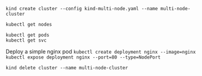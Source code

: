 `kind create cluster --config kind-multi-node.yaml --name multi-node-cluster`

`kubectl get nodes`

```
kubectl get pods
kubectl get svc
```

Deploy a simple nginx pod
`kubectl create deployment nginx --image=nginx`
`kubectl expose deployment nginx --port=80 --type=NodePort`

`kind delete cluster --name multi-node-cluster`
